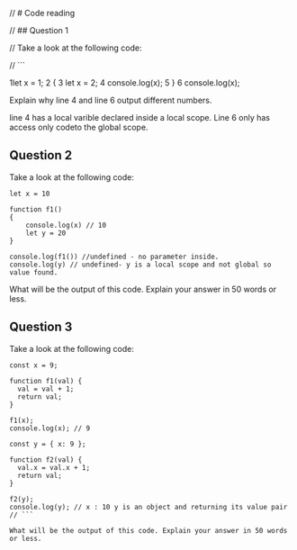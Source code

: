 // # Code reading

// ## Question 1

// Take a look at the following code:

// ```


1let x = 1;
2    {
3        let x = 2;
4        console.log(x);
5    }
6    console.log(x);

 Explain why line 4 and line 6 output different numbers.

line 4 has a local varible declared inside a local scope. Line 6 only has access only codeto the global scope.
## Question 2

Take a look at the following code:

```
let x = 10

function f1()
{
    console.log(x) // 10
    let y = 20
}

console.log(f1()) //undefined - no parameter inside.
console.log(y) // undefined- y is a local scope and not global so value found.
```

What will be the output of this code. Explain your answer in 50 words or less.

## Question 3

Take a look at the following code:

```
const x = 9;

function f1(val) {
  val = val + 1;
  return val;
}

f1(x);
console.log(x); // 9

const y = { x: 9 };

function f2(val) {
  val.x = val.x + 1;
  return val;
}

f2(y);
console.log(y); // x : 10 y is an object and returning its value pair
// ```

What will be the output of this code. Explain your answer in 50 words or less.
